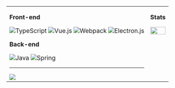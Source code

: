 
<!-- logo search. 
see https://simpleicons.org/  
see https://www.jsdelivr.com/package/npm/simple-icons
see https://github.com/simple-icons/simple-icons#cdn-usage -->

<!-- emoji search. see https://www.webfx.com/tools/emoji-cheat-sheet/ -->

<!-- icon search. see https://simpleicons.org/ -->
<!-- badge search. see https://github.com/Ileriayo/markdown-badges -->
<!-- badge search blog. see https://ileriayo.github.io/markdown-badges/ -->

<table width="100%">
<tr valign="top">
<td colspan="2">

**Front-end**

![TypeScript](https://img.shields.io/badge/-TypeScript-007ACC?style=for-the-badge&logo=typescript&logoColor=white)
![Vue.js](https://img.shields.io/badge/-Vue.js-%232c3e50?style=for-the-badge&logo=vuedotjs)
![Webpack](https://img.shields.io/badge/-Webpack-%232C3A42?style=for-the-badge&logo=webpack)
![Electron.js](https://img.shields.io/badge/Electron-191970?style=for-the-badge&logo=Electron&logoColor=white)

**Back-end**

![Java](https://img.shields.io/badge/java-%23ED8B00.svg?style=for-the-badge&logo=java&logoColor=white)
![Spring](https://img.shields.io/badge/Spring-6DB33F?style=for-the-badge&logo=spring&logoColor=white)

<hr>

<img src='https://komarev.com/ghpvc/?username=LawssssCat&style=flat-square'>

</td>
<td>

**Stats**

<img width="100%" src="https://github-readme-stats.vercel.app/api/top-langs/?username=lawsssscat&layout=compact&langs_count=10&hide=TSQL,Markdown&hide_border=true&hide_title=true&disable_animations=true" />

</td>
</tr>

</table>
